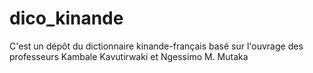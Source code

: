# dico_kinande
C'est un dépôt du dictionnaire kinande-français basé sur l'ouvrage des professeurs Kambale Kavutirwaki et Ngessimo M. Mutaka
